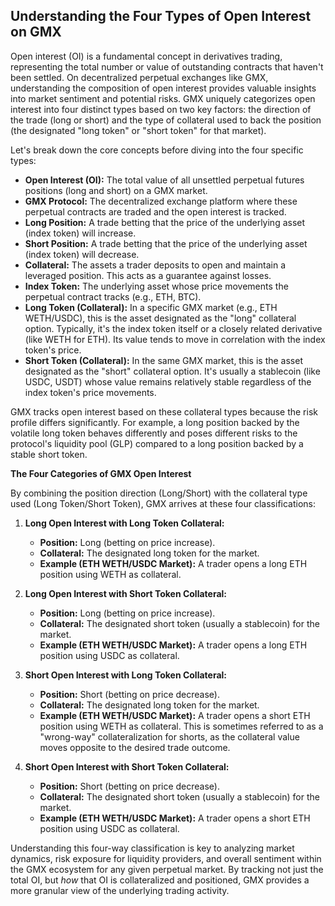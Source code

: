 ## Understanding the Four Types of Open Interest on GMX

Open interest (OI) is a fundamental concept in derivatives trading, representing the total number or value of outstanding contracts that haven't been settled. On decentralized perpetual exchanges like GMX, understanding the composition of open interest provides valuable insights into market sentiment and potential risks. GMX uniquely categorizes open interest into four distinct types based on two key factors: the direction of the trade (long or short) and the type of collateral used to back the position (the designated "long token" or "short token" for that market).

Let's break down the core concepts before diving into the four specific types:

*   **Open Interest (OI):** The total value of all unsettled perpetual futures positions (long and short) on a GMX market.
*   **GMX Protocol:** The decentralized exchange platform where these perpetual contracts are traded and the open interest is tracked.
*   **Long Position:** A trade betting that the price of the underlying asset (index token) will increase.
*   **Short Position:** A trade betting that the price of the underlying asset (index token) will decrease.
*   **Collateral:** The assets a trader deposits to open and maintain a leveraged position. This acts as a guarantee against losses.
*   **Index Token:** The underlying asset whose price movements the perpetual contract tracks (e.g., ETH, BTC).
*   **Long Token (Collateral):** In a specific GMX market (e.g., ETH WETH/USDC), this is the asset designated as the "long" collateral option. Typically, it's the index token itself or a closely related derivative (like WETH for ETH). Its value tends to move in correlation with the index token's price.
*   **Short Token (Collateral):** In the same GMX market, this is the asset designated as the "short" collateral option. It's usually a stablecoin (like USDC, USDT) whose value remains relatively stable regardless of the index token's price movements.

GMX tracks open interest based on these collateral types because the risk profile differs significantly. For example, a long position backed by the volatile long token behaves differently and poses different risks to the protocol's liquidity pool (GLP) compared to a long position backed by a stable short token.

**The Four Categories of GMX Open Interest**

By combining the position direction (Long/Short) with the collateral type used (Long Token/Short Token), GMX arrives at these four classifications:

1.  **Long Open Interest with Long Token Collateral:**
    *   **Position:** Long (betting on price increase).
    *   **Collateral:** The designated long token for the market.
    *   **Example (ETH WETH/USDC Market):** A trader opens a long ETH position using WETH as collateral.

2.  **Long Open Interest with Short Token Collateral:**
    *   **Position:** Long (betting on price increase).
    *   **Collateral:** The designated short token (usually a stablecoin) for the market.
    *   **Example (ETH WETH/USDC Market):** A trader opens a long ETH position using USDC as collateral.

3.  **Short Open Interest with Long Token Collateral:**
    *   **Position:** Short (betting on price decrease).
    *   **Collateral:** The designated long token for the market.
    *   **Example (ETH WETH/USDC Market):** A trader opens a short ETH position using WETH as collateral. This is sometimes referred to as a "wrong-way" collateralization for shorts, as the collateral value moves opposite to the desired trade outcome.

4.  **Short Open Interest with Short Token Collateral:**
    *   **Position:** Short (betting on price decrease).
    *   **Collateral:** The designated short token (usually a stablecoin) for the market.
    *   **Example (ETH WETH/USDC Market):** A trader opens a short ETH position using USDC as collateral.

Understanding this four-way classification is key to analyzing market dynamics, risk exposure for liquidity providers, and overall sentiment within the GMX ecosystem for any given perpetual market. By tracking not just the total OI, but *how* that OI is collateralized and positioned, GMX provides a more granular view of the underlying trading activity.